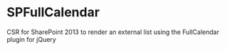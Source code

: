 SPFullCalendar
==============

CSR for SharePoint 2013 to render an external list using the FullCalendar plugin for jQuery
